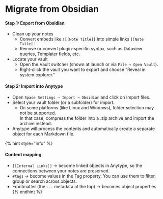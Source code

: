 # Migrate from Obsidian

#### Step 1: Export from Obsidian

* Clean up your notes
  * Convert embeds like `![[Note Title]]` into simple links `[[Note Title]]`
  * Remove or convert plugin-specific syntax, such as Dataview queries, Templater fields, etc.
* Locate your vault
  * Open the Vault switcher (shown at launch or via `File → Open Vault`).
  * Right-click the vault you want to export and choose “Reveal in system explorer.”

#### Step 2: Import into Anytype

* Open `Space Settings → Import → Obsidian` and click on Import files.
* Select your vault folder (or a subfolder) for import.
  * On some platforms (like Linux and Windows), folder selection may not be supported.\
    In that case, compress the folder into a .zip archive and import the archive instead.
* Anytype will process the contents and automatically create a separate object for each Markdown file.

{% hint style="info" %}
#### Content mapping

* `[[Internal Links]]` → become linked objects in Anytype, so the connections between your notes are preserved.
* `#tags` → become values in the Tag property. You can use them to filter, group or search across objects.
* Frontmatter (the `---` metadata at the top) → becomes object properties.
{% endhint %}
